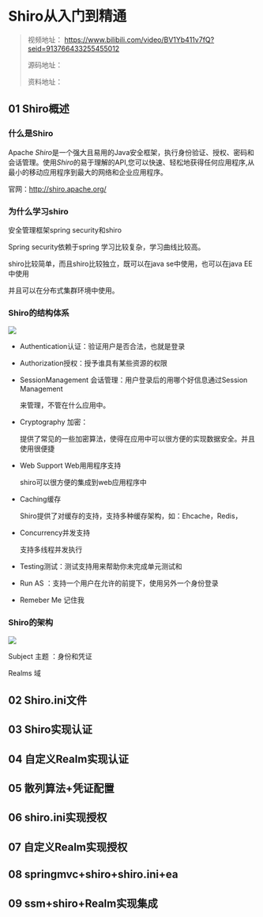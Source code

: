 # Shiro从入门到精通

> 视频地址： https://www.bilibili.com/video/BV1Yb411v7fQ?seid=913766433255455012
>
> 源码地址：
>
> 资料地址：

## 01 Shiro概述

### 什么是Shiro

Apache *Shiro*是一个强大且易用的Java安全框架，执行身份验证、授权、密码和会话管理。使用*Shiro*的易于理解的API,您可以快速、轻松地获得任何应用程序,从最小的移动应用程序到最大的网络和企业应用程序。

官网：http://shiro.apache.org/

### 为什么学习shiro

安全管理框架spring security和shiro

Spring security依赖于spring 学习比较复杂，学习曲线比较高。

shiro比较简单，而且shiro比较独立，既可以在java se中使用，也可以在java EE中使用

并且可以在分布式集群环境中使用。

### Shiro的结构体系

![](https://ss1.bdstatic.com/70cFuXSh_Q1YnxGkpoWK1HF6hhy/it/u=3630669614,3502898077&fm=26&gp=0.jpg)

- Authentication认证：验证用户是否合法，也就是登录

- Authorization授权：授予谁具有某些资源的权限

- SessionManagement 会话管理：用户登录后的用哪个好信息通过Session Management

  来管理，不管在什么应用中。

- Cryptography 加密：

  提供了常见的一些加密算法，使得在应用中可以很方便的实现数据安全。并且使用很便捷

- Web Support Web用用程序支持

  shiro可以很方便的集成到web应用程序中

- Caching缓存

  Shiro提供了对缓存的支持，支持多种缓存架构，如：Ehcache，Redis，

- Concurrency并发支持

  支持多线程并发执行

- Testing测试：测试支持用来帮助你未完成单元测试和

- Run AS ：支持一个用户在允许的前提下，使用另外一个身份登录

- Remeber Me 记住我

### Shiro的架构

![](https://timgsa.baidu.com/timg?image&quality=80&size=b9999_10000&sec=1592244111453&di=c4bbdcb88500417a0ad471244e4b90e6&imgtype=0&src=http%3A%2F%2Fattach.dataguru.cn%2Fattachments%2Fforum%2F201403%2F10%2F1435301im3t21cbc0itmbi.png)

Subject 主题 ：身份和凭证

Realms 域



## 02 Shiro.ini文件

## 03 Shiro实现认证

## 04 自定义Realm实现认证

## 05 散列算法+凭证配置

## 06 shiro.ini实现授权

## 07 自定义Realm实现授权

## 08 springmvc+shiro+shiro.ini+ea

## 09 ssm+shiro+Realm实现集成
